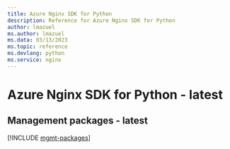 ```yaml
---
title: Azure Nginx SDK for Python
description: Reference for Azure Nginx SDK for Python
author: lmazuel
ms.author: lmazuel
ms.data: 03/13/2023
ms.topic: reference
ms.devlang: python
ms.service: nginx
---
```

# Azure Nginx SDK for Python - latest

## Management packages - latest
[!INCLUDE [mgmt-packages](nginx-mgmt-index.md)]